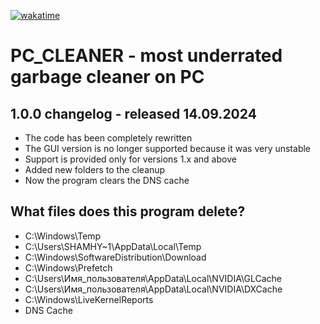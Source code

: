 [![wakatime](https://wakatime.com/badge/github/ShamHyper/PC_CLEANER.svg)](https://wakatime.com/badge/github/ShamHyper/PC_CLEANER)
# PC_CLEANER - most underrated garbage cleaner on PC
## 1.0.0 changelog - released 14.09.2024
- The code has been completely rewritten
- The GUI version is no longer supported because it was very unstable
- Support is provided only for versions 1.x and above
- Added new folders to the cleanup
- Now the program clears the DNS cache
## What files does this program delete?
- C:\Windows\Temp
- C:\Users\SHAMHY~1\AppData\Local\Temp
- C:\Windows\SoftwareDistribution\Download
- C:\Windows\Prefetch
- C:\Users\Имя_пользователя\AppData\Local\NVIDIA\GLCache
- C:\Users\Имя_пользователя\AppData\Local\NVIDIA\DXCache
- C:\Windows\LiveKernelReports
- DNS Cache